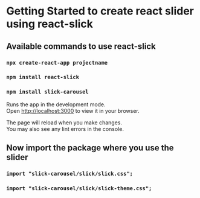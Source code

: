 # Getting Started to create react slider using react-slick

## Available commands to use react-slick

### `npx create-react-app projectname`
### `npm install react-slick`
### `npm install slick-carousel`

Runs the app in the development mode.\
Open [http://localhost:3000](http://localhost:3000) to view it in your browser.

The page will reload when you make changes.\
You may also see any lint errors in the console.

## Now import the package where you use the slider

### `import "slick-carousel/slick/slick.css";`
### `import "slick-carousel/slick/slick-theme.css";`
